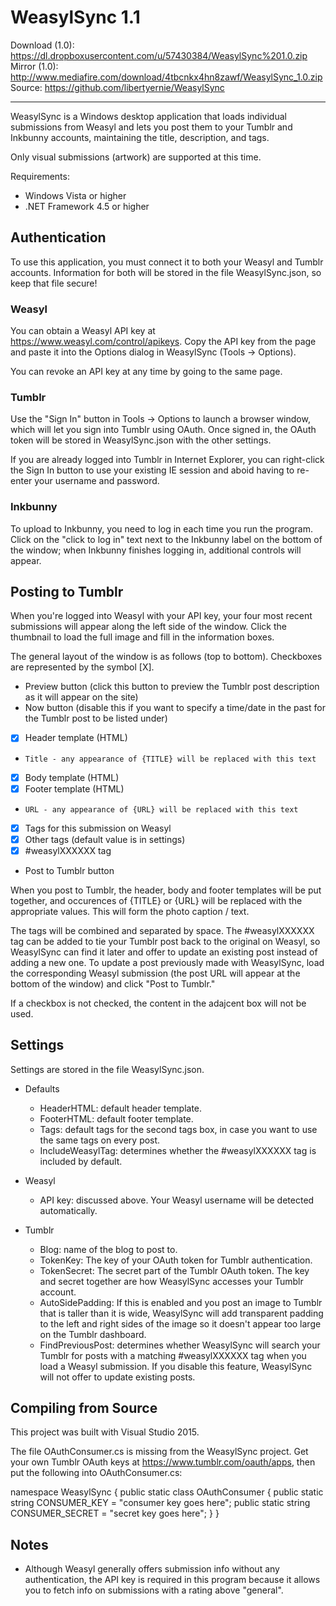 WeasylSync 1.1
==============

Download (1.0): https://dl.dropboxusercontent.com/u/57430384/WeasylSync%201.0.zip  
Mirror (1.0): http://www.mediafire.com/download/4tbcnkx4hn8zawf/WeasylSync_1.0.zip  
Source: https://github.com/libertyernie/WeasylSync

--------------------

WeasylSync is a Windows desktop application that loads individual submissions
from Weasyl and lets you post them to your Tumblr and Inkbunny accounts,
maintaining the title, description, and tags.

Only visual submissions (artwork) are supported at this time.

Requirements:

* Windows Vista or higher
* .NET Framework 4.5 or higher

Authentication
--------------

To use this application, you must connect it to both your Weasyl and Tumblr
accounts. Information for both will be stored in the file WeasylSync.json, so
keep that file secure!

### Weasyl

You can obtain a Weasyl API key at https://www.weasyl.com/control/apikeys.
Copy the API key from the page and paste it into the Options dialog in
WeasylSync (Tools -> Options).

You can revoke an API key at any time by going to the same page.

### Tumblr

Use the "Sign In" button in Tools -> Options to launch a browser window, which
will let you sign into Tumblr using OAuth. Once signed in, the OAuth token
will be stored in WeasylSync.json with the other settings.

If you are already logged into Tumblr in Internet Explorer, you can
right-click the Sign In button to use your existing IE session and aboid
having to re-enter your username and password.

### Inkbunny

To upload to Inkbunny, you need to log in each time you run the program. Click
on the "click to log in" text next to the Inkbunny label on the bottom of the
window; when Inkbunny finishes logging in, additional controls will appear.

Posting to Tumblr
-----------------

When you're logged into Weasyl with your API key, your four most recent
submissions will appear along the left side of the window. Click the thumbnail
to load the full image and fill in the information boxes.

The general layout of the window is as follows (top to bottom). Checkboxes are
represented by the symbol [X].

* Preview button (click this button to preview the Tumblr post description as
  it will appear on the site)
* Now button (disable this if you want to specify a time/date in the past for
  the Tumblr post to be listed under)
* [X] Header template (HTML)
*     Title - any appearance of {TITLE} will be replaced with this text
* [X] Body template (HTML)
* [X] Footer template (HTML)
*     URL - any appearance of {URL} will be replaced with this text
* [X] Tags for this submission on Weasyl
* [X] Other tags (default value is in settings)
* [X] #weasylXXXXXX tag
* Post to Tumblr button

When you post to Tumblr, the header, body and footer templates will be put
together, and occurences of {TITLE} or {URL} will be replaced with the
appropriate values. This will form the photo caption / text.

The tags will be combined and separated by space. The #weasylXXXXXX tag can be
added to tie your Tumblr post back to the original on Weasyl, so WeasylSync
can find it later and offer to update an existing post instead of adding a new
one. To update a post previously made with WeasylSync, load the corresponding
Weasyl submission (the post URL will appear at the bottom of the window) and
click "Post to Tumblr."

If a checkbox is not checked, the content in the adajcent box will not be used.

Settings
--------

Settings are stored in the file WeasylSync.json.

* Defaults
  * HeaderHTML: default header template.
  * FooterHTML: default footer template.
  * Tags: default tags for the second tags box, in case you want to use the
    same tags on every post.
  * IncludeWeasylTag: determines whether the #weasylXXXXXX tag is included by
    default.

* Weasyl
  * API key: discussed above. Your Weasyl username will be detected automatically.

* Tumblr
  * Blog: name of the blog to post to.
  * TokenKey: The key of your OAuth token for Tumblr authentication.
  * TokenSecret: The secret part of the Tumblr OAuth token. The key and secret
    together are how WeasylSync accesses your Tumblr account.
  * AutoSidePadding: If this is enabled and you post an image to Tumblr that
    is taller than it is wide, WeasylSync will add transparent padding to the
    left and right sides of the image so it doesn't appear too large on the
    Tumblr dashboard.
  * FindPreviousPost: determines whether WeasylSync will search your Tumblr
    for posts with a matching #weasylXXXXXX tag when you load a Weasyl
    submission. If you disable this feature, WeasylSync will not offer to update
    existing posts.

Compiling from Source
---------------------

This project was built with Visual Studio 2015.

The file OAuthConsumer.cs is missing from the WeasylSync project. Get your own
Tumblr OAuth keys at https://www.tumblr.com/oauth/apps, then put the following
into OAuthConsumer.cs:

namespace WeasylSync {
	public static class OAuthConsumer {
		public static string CONSUMER_KEY = "consumer key goes here";
		public static string CONSUMER_SECRET = "secret key goes here";
	}
}

Notes
-----

* Although Weasyl generally offers submission info without any authentication,
  the API key is required in this program because it allows you to fetch info
  on submissions with a rating above "general".
